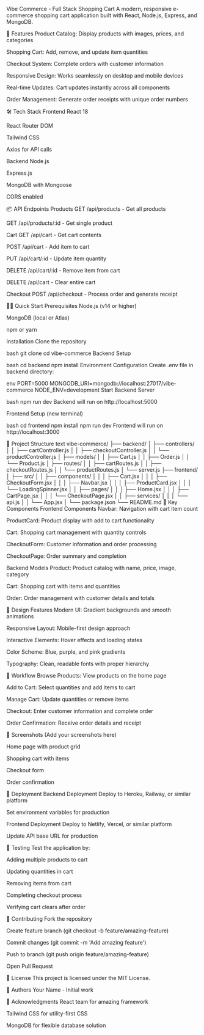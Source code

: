 Vibe Commerce - Full Stack Shopping Cart
A modern, responsive e-commerce shopping cart application built with React, Node.js, Express, and MongoDB.

🚀 Features
Product Catalog: Display products with images, prices, and categories

Shopping Cart: Add, remove, and update item quantities

Checkout System: Complete orders with customer information

Responsive Design: Works seamlessly on desktop and mobile devices

Real-time Updates: Cart updates instantly across all components

Order Management: Generate order receipts with unique order numbers

🛠️ Tech Stack
Frontend
React 18

React Router DOM

Tailwind CSS

Axios for API calls

Backend
Node.js

Express.js

MongoDB with Mongoose

CORS enabled

📦 API Endpoints
Products
GET /api/products - Get all products

GET /api/products/:id - Get single product

Cart
GET /api/cart - Get cart contents

POST /api/cart - Add item to cart

PUT /api/cart/:id - Update item quantity

DELETE /api/cart/:id - Remove item from cart

DELETE /api/cart - Clear entire cart

Checkout
POST /api/checkout - Process order and generate receipt

🏃‍♂️ Quick Start
Prerequisites
Node.js (v14 or higher)

MongoDB (local or Atlas)

npm or yarn

Installation
Clone the repository

bash
git clone <your-repo-url>
cd vibe-commerce
Backend Setup

bash
cd backend
npm install
Environment Configuration
Create .env file in backend directory:

env
PORT=5000
MONGODB_URI=mongodb://localhost:27017/vibe-commerce
NODE_ENV=development
Start Backend Server

bash
npm run dev
Backend will run on http://localhost:5000

Frontend Setup (new terminal)

bash
cd frontend
npm install
npm run dev
Frontend will run on http://localhost:3000

📁 Project Structure
text
vibe-commerce/
├── backend/
│   ├── controllers/
│   │   ├── cartController.js
│   │   ├── checkoutController.js
│   │   └── productController.js
│   ├── models/
│   │   ├── Cart.js
│   │   ├── Order.js
│   │   └── Product.js
│   ├── routes/
│   │   ├── cartRoutes.js
│   │   ├── checkoutRoutes.js
│   │   └── productRoutes.js
│   └── server.js
├── frontend/
│   ├── src/
│   │   ├── components/
│   │   │   ├── Cart.jsx
│   │   │   ├── CheckoutForm.jsx
│   │   │   ├── Navbar.jsx
│   │   │   ├── ProductCard.jsx
│   │   │   └── LoadingSpinner.jsx
│   │   ├── pages/
│   │   │   ├── Home.jsx
│   │   │   ├── CartPage.jsx
│   │   │   └── CheckoutPage.jsx
│   │   ├── services/
│   │   │   └── api.js
│   │   └── App.jsx
│   └── package.json
└── README.md
🎯 Key Components
Frontend Components
Navbar: Navigation with cart item count

ProductCard: Product display with add to cart functionality

Cart: Shopping cart management with quantity controls

CheckoutForm: Customer information and order processing

CheckoutPage: Order summary and completion

Backend Models
Product: Product catalog with name, price, image, category

Cart: Shopping cart with items and quantities

Order: Order management with customer details and totals

🎨 Design Features
Modern UI: Gradient backgrounds and smooth animations

Responsive Layout: Mobile-first design approach

Interactive Elements: Hover effects and loading states

Color Scheme: Blue, purple, and pink gradients

Typography: Clean, readable fonts with proper hierarchy

🔄 Workflow
Browse Products: View products on the home page

Add to Cart: Select quantities and add items to cart

Manage Cart: Update quantities or remove items

Checkout: Enter customer information and complete order

Order Confirmation: Receive order details and receipt

📱 Screenshots
(Add your screenshots here)

Home page with product grid

Shopping cart with items

Checkout form

Order confirmation

🚀 Deployment
Backend Deployment
Deploy to Heroku, Railway, or similar platform

Set environment variables for production

Frontend Deployment
Deploy to Netlify, Vercel, or similar platform

Update API base URL for production

🧪 Testing
Test the application by:

Adding multiple products to cart

Updating quantities in cart

Removing items from cart

Completing checkout process

Verifying cart clears after order

🤝 Contributing
Fork the repository

Create feature branch (git checkout -b feature/amazing-feature)

Commit changes (git commit -m 'Add amazing feature')

Push to branch (git push origin feature/amazing-feature)

Open Pull Request

📄 License
This project is licensed under the MIT License.

👥 Authors
Your Name - Initial work

🙏 Acknowledgments
React team for amazing framework

Tailwind CSS for utility-first CSS

MongoDB for flexible database solution
